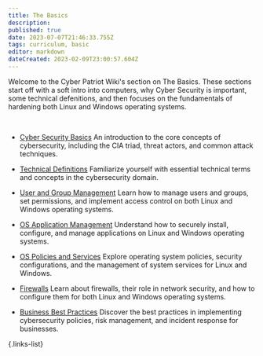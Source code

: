 ```yaml
---
title: The Basics
description: 
published: true
date: 2023-07-07T21:46:33.755Z
tags: curriculum, basic
editor: markdown
dateCreated: 2023-02-09T23:00:57.604Z
---
```



Welcome to the Cyber Patriot Wiki's section on The Basics. These sections start off with a soft intro into computers, why Cyber Security is important, some technical defenitions, and then focuses on the fundamentals of hardening both Linux and Windows operating systems. 

<br>

- [Cyber Security Basics](/curriculum/basics/cyber-security-basics)
	An introduction to the core concepts of cybersecurity, including the CIA triad, threat actors, and common attack techniques.

- [Technical Definitions](/curriculum/basics/technical-definitions.md)
	Familiarize yourself with essential technical terms and concepts in the cybersecurity domain.

- [User and Group Management](/curriculum/basics/user-group-management.md)
	Learn how to manage users and groups, set permissions, and implement access control on both Linux and Windows operating systems.

- [OS Application Management](/curriculum/basics/os-application-management.md)
	Understand how to securely install, configure, and manage applications on Linux and Windows operating systems.

- [OS Policies and Services](/curriculum/basics/os-policies-services.md)
	Explore operating system policies, security configurations, and the management of system services for Linux and Windows.

- [Firewalls](/curriculum/basics/firewalls.md)
	Learn about firewalls, their role in network security, and how to configure them for both Linux and Windows operating systems.

- [Business Best Practices](/curriculum/basics/business-best-practices.md)
	Discover the best practices in implementing cybersecurity policies, risk management, and incident response for businesses.

{.links-list}